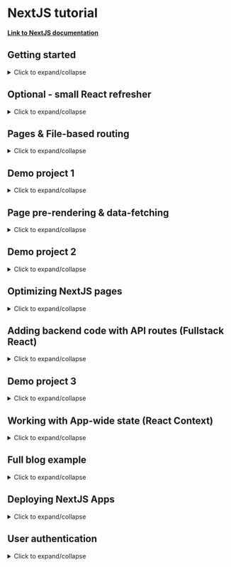 # NextJS tutorial

**[Link to NextJS documentation](https://nextjs.org/docs)**

## Getting started

<details>
<summary>Click to expand/collapse</summary>
<br />

### What is NextJS and why use it?

<details>
<summary>Click to expand/collapse</summary>
<br />

NextJS is a React framework which offers solutions for a lot of common problems we might face when developing React
applications. It markets itself as a React framework for production because it builds itself on top of React, includes
some common libraries (such as the router) out of the box and also because it makes deployment of an optimized
application to production easier with features such as built in server-side rendering and file based routing.

**Key features:**

1. **Built in server-side rendering**

    - basically the page gets prepared (rendered) and data gets loaded on the server before being loaded into the
      browser
    - if we inspect a "standard" React application in the browser we will see only an empty `<div>` element in which the
      content will be dynamically loaded on the client side (by executing JavaScript code in the browser)
    - this can be a problem due to a couple of reasons:
        - there can potentially be some _performance issues_ during the initial load if we are doing some API calls to
          fetch data (waiting until the data is loaded)
        - _search engine optimization (SEO)_ - the search engine sees only a blank container in the HTML
    - note that SSR (server-side rendering) can be added manually to a vanilla React application, but it can be tricky
      as it requires extra configuration from our side
    - on the other hand, with NextJS, we have it out of the box

2. **File based routing**

    - in classic React routing is setup in code (often using the React router package)
    - when using NextJS, instead of doing it programatically, we store pages inside the special `pages` folder and the
      structure within that folder defines the pages and routes of our application => less code, less work, more
      understandable (HTML for example works similar to this)

3. **Fullstack capabilities**

    - easily add backend (server-side, NodeJS) code to our Next / React apps

</details>

### Creating a NextJS project & setting up our IDE

<details>
<summary>Click to expand/collapse</summary>
<br />

1. Install and setup NodeJS & npm
2. run `npx create-next-app`
    - this will create a basic skeleton for a NextJS project
    - notice that, unlike with create-react-app, we don't have the `index.html` file inside the public folder
    - that is because it is dynamically loaded on the server side when needed
3. run the app using the built in `npm run dev` script
    - notice the built in page pre-rendering (inspect the page in the browser)

</details>

</details>

## Optional - small React refresher

<details>
<summary>Click to expand/collapse</summary>
<br />

**[Link to full React tutorial](https://github.com/NGril/react-tutorial)**

**React** is a client side JavaScript library used for building modern interactive user interfaces in a declarative,
component-focused approach. It's mostly used for building Single Page Applications (SPAs), which means that we load only
one HTML document and then dynamically change its content using JavaScript, instead of loading a different HTML page
from the server.

It uses the **JSX syntax** which enables us to mix HTML and JavaScript code. It's used to write reusable **components**,
pass **props** between them and handle the component specific **state**.

Note that in order to use `create-react-app`, a basic project skeleton and the most simple way to start using React, we
need to have NodeJS installed.

The basic dependencies needed to use React are `react` and `react-dom`.

To add page routing to a React project typically the `react-router-dom` library is used.

To make API requests we use either the _fetch API_ or the `axios` library.

If we have some application state which affects multiple components we can use either the _React Context_ library for
more simple use cases, or a dedicated state management library such as _Redux_ or _MobX_ for more complex use cases.

### Styling components using CSS modules

- to go along with building reusable components it would be nice if there was a way to have component specific styles in
  different files
- this is exactly what **CSS modules**, a package built into `create-react-app`, enables us to do
- if we have `Component.jsx` we can have its specific styling file called `Component.module.css` and then import it into
  our component with code like this:

```jsx
import classes from "./Component.module.css";
```

- classes defined in the css file will then become properties of the imported classes object and we can use them as
  classNames in our Component like this:

```jsx
// if we have the header CSS class defined in our CSS file
// NOTE that behind the scenes those classNames will be scoped (made unique) per component
<header className={classes.header}>Dummy text</header>
```

- a common practice for common styles is to use "wrapper" components (which use the `props.children` trick) to apply
  common styles to parts of the code where we want them applied

</details>

## Pages & File-based routing

<details>
<summary>Click to expand/collapse</summary>
<br />

### Creating routes:

<details>
<summary>Click to expand/collapse</summary>
<br />

In traditional React code we use programatic navigation with the help of the `react-router-dom` library. Instead, in
NextJS, we create component files inside the `pages` folder and let NextJS infer the routes from the folder structure.

![File based routing](./readme-img/file-based-routing.png)

Note that we can create normal files whose names will be used as path names or use `index.js` filename in which case the
containing folder will be considered as the path name. For nested paths we need to create sub-folders.

#### Dynamic page routes:

For creating **dynamic paths** we use the following syntax: `[paramName].js`, for example: `[id].js`. If `[id].js` page
is defined inside the `pages/portfolio` folder it will match: `/pages/portfolio/1`, `/pages/portfolio/2`
, `/pages/portfolio/something`... Note that if we have a normal static route defined in the same folder NextJS is smart
enough to match it instead of the dynamic route.

To get access to the concrete dynamic route value from the URL NextJS gives us a special `useRouter` hook we can use. If
working with class-based components there is also a `withRouter` HOC (higher order component). It provides us with an
object that contains many different useful properties, the most notable being:

```jsx
// note that we are inside the [projectId].js file which is located inside the 'portfolio' folder

const router = useRouter();

// this will print out /portfolio/[projectId]
console.log(router.pathname);

// this will print out { projectId: "1" } (or any concrete value it matches)
console.log(router.query);
```

If we have some **nested dynamic routes**, for example a path like: `/clients/[clientId]/[projectId]` we need to create
folders with the square bracket naming, `[exampleFolderName]`. An example of nested routing can be
found **[here](./1_file_based_routing/pages/clients/[id]/[clientProjectId].js)**.

![nested dynamic routes](./readme-img/nested-dynamic-routes.png)

There is also a use case where we want multiple ways of accessing dynamic routes. To catch all routes we can use the
special naming convention that starts with 3 dots within the square brackets, like `[...someFileName].js`. When
navigating to this file we can catch multiple dynamic routes that lead to
it, **[example](./1_file_based_routing/pages/blog/[...slug].js)**.

Example:

```jsx
// we are within a [...slug].js file that is located within the blog folder

const router = useRouter();

// for example if we go to the path /blog/write/whatever/you/want this will print { slug: ['write', 'whatever', 'you', 'want'] }
console.log(router.query);
```

</details>

### Navigating between routes:

<details>
<summary>Click to expand/collapse</summary>
<br />

#### Static and dynamic route navigation

Very similarly to React Router, in Next we also use the `<Link>` component to navigate between different routes. The
difference is that in NextJS this `<Link>` component has a bit different prop names, more options available, and is a
bit more optimized.

```jsx
import Link from "next/link";

function HomePage() {
    return (
        <div>
            <h1>The home page</h1>
            <ul>
                <li>
                    <Link href="/portfolio">Portfolio</Link>
                </li>
                <li>
                    <Link href="/clients">Clients</Link>
                </li>
            </ul>
        </div>
    );
}

export default HomePage;
```

When navigating to dynamic routes everything is pretty much the same.

```jsx
import Link from "next/link";

function ClientsPage() {
    const cleints = [
        {id: 1, name: "Max"},
        {id: 2, name: "Manu"},
    ];

    return (
        <div>
            <h1>The Clients page</h1>
            <ul>
                {cleints.map((client) => (
                    <li key={client.id}>
                        <Link href={`/clients/${client.id}`}>{client.name}</Link>
                    </li>
                ))}
            </ul>
        </div>
    );
}
```

An alternative way of setting Link hrefs (if paths are very long) is by using the config object within the href
property:

```jsx
import Link from "next/link";

function ClientsPage() {
    const cleints = [
        {id: 1, name: "Max"},
        {id: 2, name: "Manu"},
    ];

    return (
        <div>
            <h1>The Clients page</h1>
            <ul>
                {cleints.map((client) => (
                    <li key={client.id}>
                        <Link
                            href={{
                                pathname: "/clients/[id]",
                                query: {id: client.id},
                            }}
                        >
                            {client.name}
                        </Link>
                    </li>
                ))}
            </ul>
        </div>
    );
}
```

#### Programatic navigation:

For example if we want to automatically redirect someone to a different page after an action has completed.

```jsx
const router = useRouter();

function loadProjectHandler() {
    // load data, do some business logic...

    // syntax 1
    router.push("/clients/Max/projectA");

    // syntax 2
    router.push({
        pathname: "/clients/[id]/[clientProjectId]",
        query: {id: "Max", clientProjectId: "projectA"},
    });
}
```

#### Adding a custom 404 page:

To add a custom 404 page we need to create it in the root of our `pages` folder and it needs to be named `404.js` in
order for this to work. NextJS is than smart enough to navigate to this page whenever it doesn't match any routes.

#### Common layout components

If we want to add a navigation bar that will be present in all the different pages we do that in the `_app.js` file.
That is the root component where the different page components are rendered. It uses that component to display the
different pages we are navigating between. In **[this example](./2_demo_project_a/pages/_app.js)** you can see that we
wrapped the `Component` with our `Layout` so that all of the pages contain the navigation bar we created.

#### Summary

![File based routing vs Code based routing](./readme-img/file-based-vs-code-based-routing.png)

All routing code examples can be found **[here](./1_file_based_routing/pages)**
Also note that `_app.js` is the actual container in which our pages are rendered, and if we want to create some elements
which are common to all pages we can wrap the `Component` element found there, as you can see
in **[this example](./2_demo_project_a/pages/_app.js)**.

</details>

</details>

## Demo project 1

<details>
<summary>Click to expand/collapse</summary>
<br />

**[Code](./2_demo_project_a)**

Practicing routing. Also placing common components in a wrapper inside `_app.js`.

</details>

## Page pre-rendering & data-fetching

<details>
<summary>Click to expand/collapse</summary>
<br />

In standard React applications all page data is dynamically loaded by the browser on startup and the server serves only
an empty HTML element. That means that we fetch data to our component from the client side, after the component has
already been loaded. Beacause of that users need to **wait for data to be loaded** by the browser in order to be able to
see it, which can be a problem in some cases. An even bigger problem is **SEO (search engine optimization)**, since
during the indexing phase search engines will see only an empty HTML document and won't be able to determine any content
by which search engines can find our web application.

NextJS solves the following problems by serving prerendered code during the initial load (to help with SEO), and after
that **hydrates that code with our ReactJS code** which makes the page interactive. So only the initial page is
pre-rendered, and after that we use our normal React code for all subsequent renders.

There are also 2 different forms of pre-rendering - **static generation** (all pages generated in advance during build
time) and **server-side rendering** (pages are created just in time after deployment - when the request hits the server)
.

Note that **NextJS pre-renders all pages without any dynamic data by default**. If we want to pre-fetch data we can use
some mechanisms explained in the following text.

![NextJS pre-rendering](./readme-img/page-pre-rendering.png)

### Static generation

<details>
<summary>Click to expand/collapse</summary>
<br />

- the idea is that we pre-generate a page (with data prepared on the server-side) **during build time**
- because of that they can be cached by the server / CDN serving the app
- after that the page is hydrated with our React code
- to tell NextJS which data is needed to pre-generate a page we can export a special function **from our page
  components (only from page components)**:
  ```jsx
  export async function getStaticProps(context) { ... }
  ```
- in this function we can write any code that runs only on the server side - note that here we don't have access to all
  standard APIs and that this code will not be included in the final bundle with which our page gets hydrated - this
  also includes imports used only inside this function
- this is very useful since this code won't be visible on the client side which means sensitive data can be added there

- **example:**

  ```jsx
  function HomePage(props) {
    const { products } = props;

    return (
      <ul>
        {products.map((product) => (
          <li key={product.id}>{product.title}</li>
        ))}
      </ul>
    );
  }

  // this code will never be visible on the client side
  // it is ran first (on the server side - during build time) and it prepares the props for our component
  // that means that that data will be visible in the page source - instead of it being loaded dynamically
  export async function getStaticProps() {
    return {
      props: {
        products: [{ id: "p1", title: "Product 1" }],
      },
    };
  }

  export default HomePage;
  ```

- NOTE that this code will not actually be ran on the server, it will be ran on the machine which builds the
  application (`npm run build`)
    - this has a potential downside if we have data that changes often
    - the solution is to either use standard React code alongside static props, or better yet to use **ISR (Incremental
      Static Generation)**

#### Incremental Static Generation (ISR)

<details>
<summary>Click to expand/collapse</summary>
<br />

- this feature enables static content to be generated multiple times - it isn't generated only once, during the initial
  build, but it can also be generated periodically without us constantly redeploying the application

  ![ISR](./readme-img/incremental-static-generation.png)

- it can be done on every request and at most each X seconds, and it is enabled by adding the `revalidate` property to
  the return value of the `getStaticProps` function:

```jsx
export async function getStaticProps(context) {
    // SOME DUMMY DATA
    const data = {a: 1, b: 2, c: 3};

    // REDIRECT OPTION ENABLES US TO GO TO SOME OTHER ROUTES
    if (!data) {
        return {
            redirect: {
                destination: "/no-data",
            },
        };
    }

    // NOT FOUND OPTION ENABLES US TO GO TO OUR 404 PAGE
    if (data.products.length === 0) {
        return {notFound: true};
    }

    // REVALIDATE OPTION ENABLES US TO DYNAMICALLY RE-GENERATE THE STATIC CONTENT
    return {
        props: {
            ...
        },
        // THIS PROP TELLS NEXTJS TO RE-GENERATE THE STATIC PROPS ON EACH REQUEST, AT MOST ONCE EACH 60 SECONDS
        revalidate: 60
    };
}
```

- revalidate behavior can be confirmed if we add some `console.log()` to our `getStaticProps()` function and then
  run `npm run build` and then `npm start`

</details>

#### Working with dynamic parameters

<details>
<summary>Click to expand/collapse</summary>
<br />

- if we want to extract url parameters on the server side we can do it like this:

```jsx
// THE CONTEXT OBJECT HAS MULTIPLE PROPERTIES WHICH PROVIDE US DETAILS ABOUT OUR COMPONENT
export async function getStaticProps(context) {
    // PARAMS CONTAIN OUR URL PARAMETERS WHERE THE KEY IS OUR DYNAMIC ROUTE FILE NAME, AND THE VALUE THE ACTUAL ID
    const {params} = context;

    const productId = params.pid;

    const filePath = path.join(process.cwd(), "data", "dummy-backend.json");
    const jsonData = await fs.readFile(filePath);
    const data = JSON.parse(jsonData);

    const product = data.products.find((product) => product.id === productId);

    return {
        props: {
            loadedProduct: product,
        },
    };
}
```

- also note that Next won't automatically pre-generate pages with dynamic routes by default
- when we add getStaticProps to a page file we tell NextJS to pre-render the page
- the combination of these 2 things results in an error, and in order to solve it we need to use the `getStaticPaths`
  function to tell NextJS which instances of dynamic routes should be available
  ![getStaticPaths](./readme-img/get-static-paths.png)

```jsx
export async function getStaticPaths() {
    return {
        // HERE WE TELL NEXTJS WHICH CONCRETE PATHS NEED TO BE PREGENERATED
        paths: [
            {params: {pid: "p1"}},
            {params: {pid: "p2"}},
            {params: {pid: "p3"}},
        ],

        // THIS CAN HELP US IF WE HAVE A LOT OF PAGES WHICH NEED TO BE PREGENERATED (we want to pregenerate some frequent ones, but not all)
        // with it set to true we tell NextJS that even values not listed under paths can be valid values which should be loaded (they are not pregenerated)
        // this happens asynchronously, which means we need to have a loading state in our component
        // alternatively we can set this fallback to the string value 'blocking' in which case the loading state of our component is not needed at all (but it takes a bit more time)
        fallback: false,
    };
}
```

</details>

</details>

### Server-side rendering

<details>
<summary>Click to expand/collapse</summary>
<br />

With static generation pages are generated during build time with the help of the `getStaticProps` method which is
generally called at that time (with the exception of ISR). Sometimes this is not enough and you need to pre-render for
every request OR you need access to the request object (e.g. for cookies).

NextJS allows us to run "real server-side code" as well (code which is not pre-generated but actually ran only on the
server side and re-executed on every request). This is done using the:

```jsx
export async function getServerSideProps() {...
}
```

Like `getStaticProps` it also needs to be called exactly like this, needs to be async, needs to be exported and can only
be defined in page components. It will be executed whenever a request for a specific page is made, which means that this
code is not pre-generated but rather ran on the server after deployment. Note that only one of those should be used.

The return object of the `getServerSideProps` should be the same as in `getStaticProps`. The only difference is
the `revalidate` key which does not exist for `getServerSideProps` because per its definition it runs for every new
request. Also the context object contains more info in this method.

```jsx
// THE CONTEXT OBJECT HERE CONTAINS INFORMATION ABOUT BOTH THE REQUEST AND RESPONSE OBJECTS WHICH CAN BE READ AND MANIPULATED
// this can be very useful if we need header or cookie data or want to manipulate the response
export async function getServerSideProps(context) {
    const {params, req, res} = context;

    return {
        props: {
            username: "Niko",
        },
    };
}
```

#### Working with dynamic pages

<details>
<summary>Click to expand/collapse</summary>
<br />

When using server side props we don't need the `getStaticPaths` function because `getServerSideProps` runs on the server
anyway so dynamic paths work without adding any other additional logic.

</details>

</details>

### Client-side data fetching

<details>
<summary>Click to expand/collapse</summary>
<br />

In some cases data doesn't need to be pre-rendered or can't be prerendered. Some examples include data which is changing
with high frequency, highly user-specific data or partial data (data that's used only on a part of a page). Then we can
still use the standard React approach and combine the `useState` and `useEffect` hooks to fetch data on the client side.

Note that NextJS will still pre-render the initial component data by default, but it will NOT wait for the `useEffect`
hook to execute.

#### useSWR hook

<details>
<summary>Click to expand/collapse</summary>
<br />

**[Documentation](https://swr.vercel.app/)**

- a custom React hook developed by the NextJS team (can be used in non-Next projects as well)
- under the hood it still sends a fetch request, but it gives us some common and useful built-in functionalities such as
  caching, revalidation, error handling and so on
- SWR stands for `stale-while-revalidate`
- to use it we first need to add it to our project using the `npm install swr` command

</details>

</details>

These 2 approaches can be combined - the initial component state is the one which is statically generated, and the
updated one is the one which is received by using client-side fetching. So the initial state of the `useState` hook can
be the pregenerated state from the `getStaticProps`.

</details>

## Demo project 2

<details>
<summary>Click to expand/collapse</summary>
<br />

**[Code](./4_demo_project_b)**

Practicing data fetching. SSG, SSR, client-side fetching.

</details>

## Optimizing NextJS pages

<details>
<summary>Click to expand/collapse</summary>
<br />

### Optimizing 'head' metadata

<details>
<summary>Click to expand/collapse</summary>
<br />

Title and the description which is set inside the `<head>` element enhances the user experience by a certain amount and
is also important for SEO.

To configure the `<head>` properties of a certain page we need to:

1. Import the special `<Head>` element to the page

```jsx
import Head from "next/head";
```

2. Use the `<Head>` element inside the page

```jsx
function HomePage(props) {
    return (
        <div>
            // the head doesn't need to be written at the top level
            // inside the Head element we can write any HTML element that usually goes to the `
            <head>` element
                // it will automatically be injected into the <head> of the page
                    <Head>
                        <title>NextJS Events</title>
                        <meta name="description" content="Find a lot of great events that allow you to evolve"/>
                    </Head>
                    <EventList items={props.events}/>
        </div>
);
}
```

The good thing with this is that we can easily use dynamic values inside the `<Head>`, as it is treated as standard JSX
code.

If we want to reuse the same `<Head>` content accross multiple pages we can add it to the `_app.js` file - which is our
root app component that is being rendered for every page. Note that NextJS automatically merges `<head>` elements - so
if a property is set in both the `_app.js` and a specific component at the same time both will be applied and in case of
conflicts the latest element will be applied.

The other application wide file other than `_app.js` which we can create inside the root of the `pages` folder
is `_document.js`. The difference is that in `_document.js` we can customize the entire HTML document, where as we can
think of `_app.js` as the root container of the HTML `<body>` element (the `<Main>` element). It is important that
the `_.document.js` always has the same basic structure, but we can freely add our customizations as well (such as
a `<div>` for the React Portal modal, setting the language of the page to english and so on).

Example:

```jsx
// It's important to note that this Head component is not the same as the one imported from next/head
// This one can only be used inside this _document.js file
import Document, {Html, Head, Main, NextScript} from "next/document";

class MyDocument extends Document {
    render() {
        return (
            <Html lang="en">
                <Head></Head>
                <body>
                <div id="overlays"></div>
                <Main/>
                <NextScript/>
                </body>
            </Html>
        );
    }
}

export default MyDocument;
```

</details>

### Optimizing images

<details>
<summary>Click to expand/collapse</summary>
<br />

To optimize large images in a simple way we can use the built in `Image` component which creates multiple versions of
our images on the fly that are optimized based on the operating system and device screen size. Those images are than
cached for further use. Also note that these images are lazy loaded (only when they are visible).

To do so we need to:

1. Import the Image element:

```jsx
import Image from "next/image";
```

2. Use this new Image and specify the needed width and height props

```jsx
// Comparison
<Image src={`/${image}`} alt={title} width={250} height={160}/>
<img src={`/${image}`} alt={title}/>
```

**[next/image docs](https://nextjs.org/docs/api-reference/next/image)**

</details>

</details>

## Adding backend code with API routes (Fullstack React)

<details>
<summary>Click to expand/collapse</summary>
<br />

### API routes

<details>
<summary>Click to expand/collapse</summary>
<br />

Some websites are about more than just serving pages. They need some backend logic in order to work properly.

API routes allow us to easily create our own (REST) API endpoints.

We do this by creating a special `api` folder within the `pages` folder. Inside we can create a page like structure
however we want for our API endpoints. Those components don't export React functions, they are used to define handler
functions which will be run on the server side and handle incoming API requests. We are essentially writing NodeJS code
there.

Example:
![API route example](./readme-img/api-route-example.png)

```js
function handler(req, res) {
    res.status(200).json({message: "This works!"});
}

export default handler;
```

When we not GET the `/api/feedback` the response body will be `This works!`. With this we can essentially create a full
backend API in the same project as our frontend.

If we want to combine both the API routes with SSG we don't need to call the `fetch` method inside the `getStaticProps`
method but rather we can utilize the same method like in the backend code because, since we have both the backend and
the frontend in the same project, they are both running on the same server.

[Using API routes for prerendering pages example](./5_API_routes/pages/feedback/index.js)

Working with dynamic routes is also really similar to how pages work. We define a dynamic API route by using the [] like
this:

![Dynamic API route file](./readme-img/dynamic-api-route-example.png)

We then define the request handline logic within and that's it.

The same applies to slugs, we define a file using the `[...dummyFilename].js` naming convention and that's it.

**[Code examples](./5_API_routes)**

</details>

</details>

## Demo project 3

<details>
<summary>Click to expand/collapse</summary>
<br />

**[Code](./6_demo_project_c)**

Practicing API routes. Setting up MongoDB.

**MongoDB setup**:

After setting up an account and choosing a pricing plan here, https://www.mongodb.com/, we need to install the required
dependency in order to connect to MongoDB within our app. This can be done using the: `npm install mongodb` command.

To connect to the db we can use the url which is provided in our dbms dashboard on the MongoDB website. Usage examples
for the MongoDB client: **[here](./6_demo_project_c/helpers/db-util.js)** (also see how those methods are used and how
are errors handled).

</details>

## Working with App-wide state (React Context)

<details>
<summary>Click to expand/collapse</summary>
<br />

Creating the context and the context provider: [example](./6_demo_project_c/store/notification-context.js)

Wrapping the app component with the context: [example](./6_demo_project_c/pages/_app.js)

Using values from the context: [example](./6_demo_project_c/components/layout/layout.js)

Changing values in the context, automatically clearing in
useEffect: [example](./6_demo_project_c/components/input/newsletter-registration.js)

</details>

## Full blog example

<details>
<summary>Click to expand/collapse</summary>
<br />

**[HERE](./7_blog_project)**

</details>

## Deploying NextJS Apps

<details>
<summary>Click to expand/collapse</summary>
<br />

### Deployment options

<details>
<summary>Click to expand/collapse</summary>
<br />

**1. Standard build**

- run the `next build` command (`npm run build` script)
- produces an optimized production bundle and a server-side app => this requires a NodeJS server (this would be possible
  for a standard app, but not for NextJS because of its server-side capabilities)
- pages are pre-denreder (if possible), NodeJS server is required for API routes, server-side pages and page
  revalidations
- re-deploy needed if code changes or you don't use revalidations and need page updates

**2. Full static build**

- run the `next export` command
- produces a 100% static app (HTML, CSS, JS) - no NodeJS server required
- doesn't work if your app uses API routes, server-side pages, or wants to use page revalidatins
- re-deploy needed for all code and content changes

**Deployment considerations:**

1. Add page metadata, optimize code, remove unnecessary dependencies
2. Use environment variables for variable data (database credentials, API keys...)
3. Do a test build and test the production-ready app locally or on some test server
4. Deploy!

</details>

### Working with NextJS config and environment variables

<details>
<summary>Click to expand/collapse</summary>
<br />

If we want to tweak the default NextJS settings we can create a `next.config.js` file in the root of our project. Here
we can override the default settings. There are many useful options here, for more details check
the **[docs](https://nextjs.org/docs/api-reference/next.config.js/introduction)**
. **[Usage example](./7_blog_project/next.config.js)**.

Environment variables can also be set using this configuration. Usage example of variables set in the example above can
be found [here](./7_blog_project/pages/api/contact.js) - notice that we can set different values based on the
environment we're currently in. It's important to note that **these values will be resolved during the build process**,
and not dynamically during runtime.

```jsx
// accessing the env vars through the process.env key
const connectionString = `mongodb+srv://${process.env.mongodb_username}:${process.env.mongodb_password}@${process.env.mongodb_clustername}.ntrwp.mongodb.net/${process.env.mongodb_database}?retryWrites=true&w=majority`;
```

</details>

### Deployment guide

<details>
<summary>Click to expand/collapse</summary>
<br />

Generally:

1. `npm run build`
2. OPTIONAL (`next export`) - if we are not using any server-side features
3. upload code to some machine that has NodeJS, run `npm install` and `npm start`

Vercel example: (Netlify is another good option)

1. Push your code to Github
2. Sign up to Vercel
3. Import Git repo to Vercel
4. Go through other settings (note that we can define env variables during deployment - **this is often preferred**)
5. build

Whenever we push changes to master Vercel will automatically rebuild and redeploy the app.

</details>

</details>

## User authentication

<details>
<summary>Click to expand/collapse</summary>
<br />

### How does authentication work?

<details>
<summary>Click to expand/collapse</summary>
<br />

1. user enters some data in the login form
2. client sends an HTTP request to the server (containing user credentials)
3. server checks the database for the entered credentials and returns an HTTP response

![auth](./readme-img/auth.png)

To be sure that the user is authenticated we can't use a simple "yes" or "no" response, we need some proof. For this we
can commonly use one of the following mechanisms:

1. **Server-side sessions**

- we store some unique identifier (session id) on the server and send the same identifier to the client
- the client then attaches that identifier along with its requests to protect access to restricted resources
- this identifier is usually stored in a cookie on the client side (prevented from access by JS)

2. **Authentication tokens**

- create (but not store) "permission" token on the server and send the same token to the client
- the client then attaches that token along with its requests to protect access to restricted resources
- even though the server doesn't store the token it knows how it signed it, so the server can verify whether it created
  the said token or not

![auth2](./readme-img/auth2.png)

SPAs usually work with tokens instead of sessions for the following reasons:

- pages are often serverd directly and populated with logic without hitting the server
- backend APIs work in a "stateless" way (they don't care about connected clients, they don't keep track of connected
  clients)
- because of that servers don't store information about authenticated clients, instead clients should get information
  that allows them to prove their authentication => for this we use tokens (**JWT token => JSON Web Token**)

**Understanding JWT tokens**

- a JWT token is generated with 3 main building blocks:
    1. Issuer data - data that is automatically added to the token by the server when it is generated (preconfigured
       metadata)
    2. Custom data - e.g. user data
    3. Secret Signing Key - also generated by the server, used for signing the key (the key is not visible by the
       client, also it's important to note that signing does not mean encryption, the token can still be read by anyone,
       the signing key just proves that a given server has created the token)
- we then combine these 3 blocks to create a JWT token string
- the token is then stored by the client and attached to outgoing requests
- the signing server is the only one able to then verify the incoming token (by checking whether it would be able to
  create the given token using its secret signing key)

</details>

### Using the `next-auth` package

<details>
<summary>Click to expand/collapse</summary>
<br />

**[Documentation](https://next-auth.js.org/)**

Next Auth has both client and server side capabilities. It also enables us to easily implement 3rd party authentication
providers (sign-in with Google, sign-in with Facebook...).

</details>

### Example project

<details>
<summary>Click to expand/collapse</summary>
<br />

**[Code](./8_user-authentication)**

`npm install next-auth`

1. Adding a user sign-up API route: [here](./8_user-authentication/pages/api/auth/signup.js)
    - important thing to note here is that we should **NOT** store plain text passwords inside the db
    - to encrypt them we'll use the `bcryptjs` package (`npm install bcryptjs`)
      , [auth helper example](./8_user-authentication/lib/auth.js)

2. Connecting to auth form: [here](./8_user-authentication/components/auth/auth-form.js)

3. Adding a user login API route: [here](./8_user-authentication/components/auth/[...nextauth].js)
    - here we have a catch all route (so anything after /api/auth will lead here)
    - we do this because the `next-auth` package will expose multiple routes for user login / logout behind the scenes
    - with it setup like that the `[...nextauth].js` will automatically handle all such requests
    - to see which routes exactly does `next-auth` create you can check the documentation linked above

4. Sending a "sign in" request from the frontend: [here](./8_user-authentication/components/auth/auth-form.js)

5. Managing active session (on the frontend): [here](./8_user-authentication/components/layout/main-navigation.js)
    - conditionally showing / hiding parts of the UI based on the session state (whether the user is logged in or not)
    - after successful login NextJS automatically adds a cookie which we can use for these things
    - this can be done by using the `useSession` custom hook

6. Adding page guards (route protection):
    - with this we can't visit certain pages depending on the session state
    - client side example: [here](./8_user-authentication/components/profile/user-profile.js)
    - server side example: [here](./8_user-authentication/pages/profile.js)

7. Protecting API routes (so that only authenticated users can perform certain
   actions): [here](./8_user-authentication/pages/api/user/change-password.js)

8. Sending change password API request from the
   frontend: [here](./8_user-authentication/components/profile/profile-form.js)

9. When deploying, we need to set the NEXTAUTH_URL environment variable so that `next-auth` knows which base url to use.
   More info can be found in NextAuth docs.

</details>

</details>
